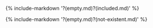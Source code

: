 <!-- Only include 'included.md' if exists, otherwise include 'empty.md'. -->

{% include-markdown '?(empty.md)?(included.md)' %}

{% include-markdown '?(empty.md)?(not-existent.md)' %}
